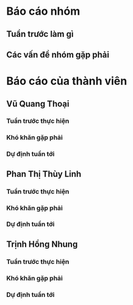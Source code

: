 # Báo cáo nhóm

## Tuần trước làm gì

## Các vấn đề nhóm gặp phải

# Báo cáo của thành viên

## Vũ Quang Thoại
### Tuần trước thực hiện

### Khó khăn gặp phải

### Dự định tuần tới


## Phan Thị Thùy Linh
### Tuần trước thực hiện

### Khó khăn gặp phải

### Dự định tuần tới


## Trịnh Hồng Nhung
### Tuần trước thực hiện

### Khó khăn gặp phải

### Dự định tuần tới
